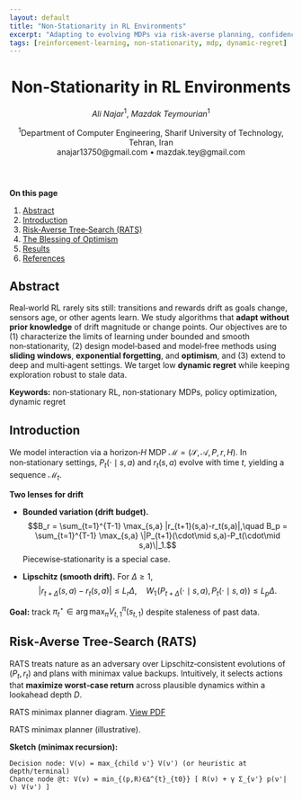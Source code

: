 ```yaml
---
layout: default
title: "Non‑Stationarity in RL Environments"
excerpt: "Adapting to evolving MDPs via risk‑averse planning, confidence widening, and windowed optimism."
tags: [reinforcement-learning, non-stationarity, mdp, dynamic-regret]
---
```



<link rel="stylesheet" href="{{ site.baseurl }}/assets/css/style.css">
<script src="{{ site.baseurl }}/assets/js/reveal.js" defer></script>


<!-- MathJax for equations -->
<script>
window.MathJax = { tex: { inlineMath: [["$","$"],["\\(","\\)"]] } };
</script>
<script src="https://cdn.jsdelivr.net/npm/mathjax@3/es5/tex-mml-chtml.js" defer></script>


<header class="post-hero">
<h1>Non‑Stationarity in RL Environments</h1>
<p><em>Ali Najar</em><sup>1</sup>, <em>Mazdak Teymourian</em><sup>1</sup></p>
<p><sup>1</sup>Department of Computer Engineering, Sharif University of Technology, Tehran, Iran<br>
anajar13750@gmail.com • mazdak.tey@gmail.com</p>
</header>


<nav class="toc">
<strong>On this page</strong>
<ol>
<li><a href="#abstract">Abstract</a></li>
<li><a href="#introduction">Introduction</a></li>
<li><a href="#risk-averse-tree-search">Risk‑Averse Tree‑Search (RATS)</a></li>
<li><a href="#blessing-of-optimism">The Blessing of Optimism</a></li>
<li><a href="#results">Results</a></li>
<li><a href="#references">References</a></li>
</ol>
</nav>


## <a id="abstract"></a>Abstract
Real‑world RL rarely sits still: transitions and rewards drift as goals change, sensors age, or other agents learn. We study algorithms that **adapt without prior knowledge** of drift magnitude or change points. Our objectives are to (1) characterize the limits of learning under bounded and smooth non‑stationarity, (2) design model‑based and model‑free methods using **sliding windows**, **exponential forgetting**, and **optimism**, and (3) extend to deep and multi‑agent settings. We target low **dynamic regret** while keeping exploration robust to stale data.


**Keywords:** non‑stationary RL, non‑stationary MDPs, policy optimization, dynamic regret


## <a id="introduction"></a>Introduction
We model interaction via a horizon‑$H$ MDP $\mathcal{M}=(\mathcal{S},\mathcal{A},P,r,H)$. In non‑stationary settings, $P_t(\cdot\mid s,a)$ and $r_t(s,a)$ evolve with time $t$, yielding a sequence $\mathcal{M}_t$.


**Two lenses for drift**


- **Bounded variation (drift budget).**
$$B_r = \sum_{t=1}^{T-1} \max_{s,a} |r_{t+1}(s,a)-r_t(s,a)|,\quad
B_p = \sum_{t=1}^{T-1} \max_{s,a} \|P_{t+1}(\cdot\mid s,a)-P_t(\cdot\mid s,a)\|_1.$$
Piecewise‑stationarity is a special case.


- **Lipschitz (smooth drift).** For $\Delta\ge1$,
$$|r_{t+\Delta}(s,a)-r_t(s,a)|\le L_r\Delta,\quad
W_1\!\left(P_{t+\Delta}(\cdot\mid s,a),P_t(\cdot\mid s,a)\right)\le L_p\Delta.$$


**Goal:** track $\pi_t^\star\in\arg\max_\pi V_{t,1}^\pi(s_{t,1})$ despite staleness of past data.


## <a id="risk-averse-tree-search"></a>Risk‑Averse Tree‑Search (RATS)
RATS treats nature as an adversary over Lipschitz‑consistent evolutions of $(P_t,r_t)$ and plans with minimax value backups. Intuitively, it selects actions that **maximize worst‑case return** across plausible dynamics within a lookahead depth $D$.


<div class="figure">
<object data="{{ site.baseurl }}/assets/img/RAT.svg" type="application/pdf" width="100%" height="400px">
  <p>RATS minimax planner diagram. <a href="{{ site.baseurl }}/assets/img/RAT.svg">View PDF</a></p>
</object>
<p class="caption">RATS minimax planner (illustrative).</p>
</div>


**Sketch (minimax recursion):**
```text
Decision node: V(ν) = max_{child ν'} V(ν') (or heuristic at depth/terminal)
Chance node @t: V(ν) = min_{(p,R)∈Δ^{t}_{t0}} [ R(ν) + γ Σ_{ν'} p(ν'|ν) V(ν') ]